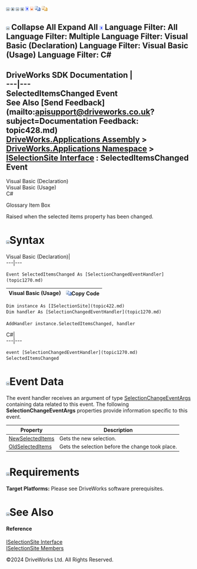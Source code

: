 ![](dotnetimages/collapse.gif) ![](dotnetimages/expand.gif) ![](dotnetimages/collapse.gif) ![](dotnetimages/expand.gif) ![](dotnetimages/drpdown.gif) ![](dotnetimages/drpdown_orange.gif) ![](dotnetimages/copycode.gif) ![](dotnetimages/copycodeHighlight.gif)

![](dotnetimages/collapse.gif) Collapse All Expand All ![](dotnetimages/drpdown.gif) Language Filter: All  Language Filter: Multiple  Language Filter: Visual Basic (Declaration) Language Filter: Visual Basic (Usage) Language Filter: C#  
---  
DriveWorks SDK Documentation  |   
---|---  
SelectedItemsChanged Event   
See Also [Send Feedback](mailto:apisupport@driveworks.co.uk?subject=Documentation Feedback: topic428.md)  
[DriveWorks.Applications Assembly](topic13.md) > [DriveWorks.Applications Namespace](topic16.md) > [ISelectionSite Interface](topic422.md) : SelectedItemsChanged Event  
---  
  
Visual Basic (Declaration)    
Visual Basic (Usage)    
C# 

Glossary Item Box

Raised when the selected items property has been changed. 

# ![](dotnetimages/collapse.gif)Syntax

Visual Basic (Declaration)|   
---|---  
      
    
    Event SelectedItemsChanged As [SelectionChangedEventHandler](topic1270.md)  
  
Visual Basic (Usage)| ![](dotnetimages/copycode.gif)Copy Code  
---|---  
      
    
    Dim instance As [ISelectionSite](topic422.md)
    Dim handler As [SelectionChangedEventHandler](topic1270.md)
     
    AddHandler instance.SelectedItemsChanged, handler  
  
C#|   
---|---  
      
    
    event [SelectionChangedEventHandler](topic1270.md) SelectedItemsChanged  
  
# ![](dotnetimages/collapse.gif)Event Data

The event handler receives an argument of type [SelectionChangeEventArgs](topic926.md) containing data related to this event. The following **SelectionChangeEventArgs** properties provide information specific to this event.

Property| Description  
---|---  
[NewSelectedItems](topic933.md)| Gets the new selection.   
[OldSelectedItems](topic934.md)| Gets the selection before the change took place.   
  
# ![](dotnetimages/collapse.gif)Requirements

**Target Platforms:** Please see DriveWorks software prerequisites.

# ![](dotnetimages/collapse.gif)See Also

#### Reference

[ISelectionSite Interface](topic422.md)   
[ISelectionSite Members](topic423.md)

©2024 DriveWorks Ltd. All Rights Reserved.
